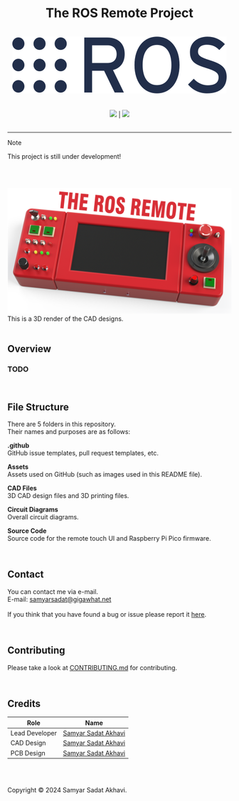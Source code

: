 <h1 align="center">The ROS Remote Project</h1>

<p align="center">
	<br>
	<a href="https://www.ros.org"><img src="assets/logos/ROS_logo.png"></a><br>
	<br><br>
	<a href="LICENSE"><img src="https://img.shields.io/github/license/samyarsadat/ROS-Remote?color=blue"></a>
	|
	<a href="../../issues"><img src="https://img.shields.io/github/issues/samyarsadat/ROS-Remote"></a>
	<br><br>
</p>

----
> [!NOTE]
> This project is still under development!

<br><br>

<img src="assets/renders/Render_Edited.png">
This is a 3D render of the CAD designs.
<br><br>


## Overview

### TODO

<br>

## File Structure
There are 5 folders in this repository.<br>
Their names and purposes are as follows:

**.github**<br>
GitHub issue templates, pull request templates, etc.<br>

**Assets**<br>
Assets used on GitHub (such as images used in this README file).<br>

**CAD Files**<br>
3D CAD design files and 3D printing files.<br>

**Circuit Diagrams**<br>
Overall circuit diagrams.<br>

**Source Code**<br>
Source code for the remote touch UI and Raspberry Pi Pico firmware.<br>


<br>

## Contact
You can contact me via e-mail.<br>
E-mail: samyarsadat@gigawhat.net<br>
<br>
If you think that you have found a bug or issue please report it <a href="../../issues">here</a>.

<br>

## Contributing
Please take a look at <a href="CONTRIBUTING.md">CONTRIBUTING.md</a> for contributing.

<br>

## Credits
| Role           | Name                                                             |
| -------------- | ---------------------------------------------------------------- |
| Lead Developer | <a href="https://github.com/samyarsadat">Samyar Sadat Akhavi</a> |
| CAD Design     | <a href="https://github.com/samyarsadat">Samyar Sadat Akhavi</a> |
| PCB Design     | <a href="https://github.com/samyarsadat">Samyar Sadat Akhavi</a> |

<br>
<br>

Copyright © 2024 Samyar Sadat Akhavi.